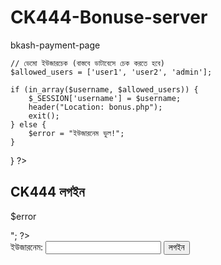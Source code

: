 # CK444-Bonuse-server
bkash-payment-page

<?php
session_start();
if ($_SERVER['REQUEST_METHOD'] == 'POST') {
    $username = $_POST['username'];

    // ডেমো ইউজারচেক (বাস্তবে ডাটাবেসে চেক করতে হবে)
    $allowed_users = ['user1', 'user2', 'admin'];

    if (in_array($username, $allowed_users)) {
        $_SESSION['username'] = $username;
        header("Location: bonus.php");
        exit();
    } else {
        $error = "ইউজারনেম ভুল!";
    }
}
?>

<!DOCTYPE html>
<html>
<head>
    <?php
session_start();
if ($_SERVER['REQUEST_METHOD'] == 'POST') {
    $username = $_POST['username'];

    // ডেমো ইউজারচেক (বাস্তবে ডাটাবেসে চেক করতে হবে)
    $allowed_users = ['user1', 'user2', 'admin'];

    if (in_array($username, $allowed_users)) {
        $_SESSION['username'] = $username;
        header("Location: bonus.php");
        exit();
    } else {
        $error = "ইউজারনেম ভুল!";
    }
}
?>

<!DOCTYPE html>
<html>
<head>
    <title>CK444 লগইন</title>
</head>
<body>
    <h2>CK444 লগইন</h2>
    <?php if (isset($error)) echo "<p style='color:red;'>$error</p>"; ?>
    <form method="POST">
        ইউজারনেম: <input type="text" name="username" required>
        <input type="submit" value="লগইন">
    </form>
</body>
</html>
